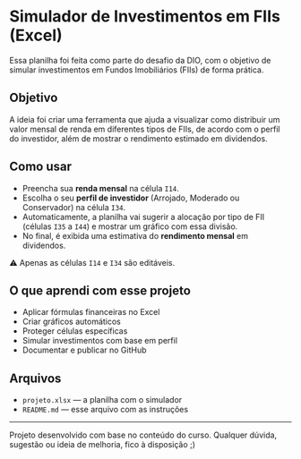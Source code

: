 # Simulador de Investimentos em FIIs (Excel)

Essa planilha foi feita como parte do desafio da DIO, com o objetivo de simular investimentos em Fundos Imobiliários (FIIs) de forma prática.

## Objetivo

A ideia foi criar uma ferramenta que ajuda a visualizar como distribuir um valor mensal de renda em diferentes tipos de FIIs, de acordo com o perfil do investidor, além de mostrar o rendimento estimado em dividendos.

## Como usar

- Preencha sua **renda mensal** na célula `I14`.
- Escolha o seu **perfil de investidor** (Arrojado, Moderado ou Conservador) na célula `I34`.
- Automaticamente, a planilha vai sugerir a alocação por tipo de FII (células `I35` a `I44`) e mostrar um gráfico com essa divisão.
- No final, é exibida uma estimativa do **rendimento mensal** em dividendos.

⚠️ Apenas as células `I14` e `I34` são editáveis.

## O que aprendi com esse projeto

- Aplicar fórmulas financeiras no Excel
- Criar gráficos automáticos
- Proteger células específicas
- Simular investimentos com base em perfil
- Documentar e publicar no GitHub

## Arquivos

- `projeto.xlsx` — a planilha com o simulador
- `README.md` — esse arquivo com as instruções

---

Projeto desenvolvido com base no conteúdo do curso. Qualquer dúvida, sugestão ou ideia de melhoria, fico à disposição ;) 
